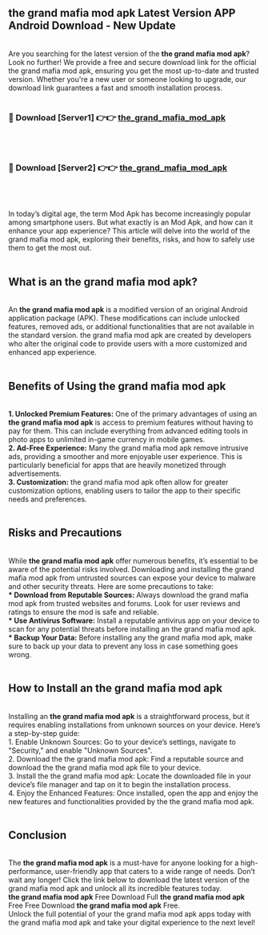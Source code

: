 ## the grand mafia mod apk Latest Version APP Android Download - New Update
<br>
Are you searching for the latest version of the <strong>the grand mafia mod apk</strong>? Look no further! We provide a free and secure download link for the official the grand mafia mod apk, ensuring you get the most up-to-date and trusted version. Whether you're a new user or someone looking to upgrade, our download link guarantees a fast and smooth installation process.
<br>
<br>
<h3>🔴 Download [Server1] 👉👉 <a href="https://modyolo.store/the+grand+mafia+mod+apk">the_grand_mafia_mod_apk</a></h3><br>
<br>
<h3>🔴 Download [Server2] 👉👉 <a href="https://modyolo.store/the+grand+mafia+mod+apk">the_grand_mafia_mod_apk</a></h3><br>
<br>
<br>
In today’s digital age, the term Mod Apk has become increasingly popular among smartphone users. But what exactly is an Mod Apk, and how can it enhance your app experience? This article will delve into the world of the grand mafia mod apk, exploring their benefits, risks, and how to safely use them to get the most out.
<br>
<br>
<h2>What is an the grand mafia mod apk?</h2>
<br>
An <strong>the grand mafia mod apk</strong> is a modified version of an original Android application package (APK). These modifications can include unlocked features, removed ads, or additional functionalities that are not available in the standard version. the grand mafia mod apk are created by developers who alter the original code to provide users with a more customized and enhanced app experience.
<br>
<br>
<h2>Benefits of Using the grand mafia mod apk</h2>
<br>
<strong> 1. Unlocked Premium Features:</strong> One of the primary advantages of using an <strong>the grand mafia mod apk</strong> is access to premium features without having to pay for them. This can include everything from advanced editing tools in photo apps to unlimited in-game currency in mobile games.
<br>
<strong> 2. Ad-Free Experience:</strong> Many the grand mafia mod apk remove intrusive ads, providing a smoother and more enjoyable user experience. This is particularly beneficial for apps that are heavily monetized through advertisements.
<br>
<strong> 3. Customization:</strong> the grand mafia mod apk often allow for greater customization options, enabling users to tailor the app to their specific needs and preferences.
<br>
<br>
<h2>Risks and Precautions</h2>
<br>
While <strong>the grand mafia mod apk</strong> offer numerous benefits, it’s essential to be aware of the potential risks involved. Downloading and installing the grand mafia mod apk from untrusted sources can expose your device to malware and other security threats. Here are some precautions to take:
<br>
<strong> * Download from Reputable Sources:</strong> Always download the grand mafia mod apk from trusted websites and forums. Look for user reviews and ratings to ensure the mod is safe and reliable.
<br>
<strong> * Use Antivirus Software:</strong> Install a reputable antivirus app on your device to scan for any potential threats before installing an the grand mafia mod apk.
<br>
<strong> * Backup Your Data:</strong> Before installing any the grand mafia mod apk, make sure to back up your data to prevent any loss in case something goes wrong.
<br>
<br>
<h2>How to Install an the grand mafia mod apk</h2>
<br>
Installing an <strong>the grand mafia mod apk</strong> is a straightforward process, but it requires enabling installations from unknown sources on your device. Here’s a step-by-step guide:
<br>
 1. Enable Unknown Sources: Go to your device’s settings, navigate to "Security," and enable "Unknown Sources".
<br>
 2. Download the the grand mafia mod apk: Find a reputable source and download the the grand mafia mod apk file to your device.
<br>
 3. Install the the grand mafia mod apk: Locate the downloaded file in your device’s file manager and tap on it to begin the installation process.
<br>
 4. Enjoy the Enhanced Features: Once installed, open the app and enjoy the new features and functionalities provided by the the grand mafia mod apk.
<br>
<br>
<h2><strong>Conclusion</strong></h2>
<br>
The <strong>the grand mafia mod apk</strong> is a must-have for anyone looking for a high-performance, user-friendly app that caters to a wide range of needs. Don’t wait any longer! Click the link below to download the latest version of the grand mafia mod apk and unlock all its incredible features today.
<br>
<strong>the grand mafia mod apk</strong> Free Download Full <strong>the grand mafia mod apk</strong> Free Free Download <strong>the grand mafia mod apk</strong> Free.
<br>
Unlock the full potential of your the grand mafia mod apk apps today with the grand mafia mod apk and take your digital experience to the next level!